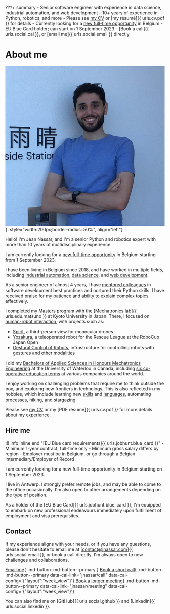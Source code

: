???+ summary
    - Senior software engineer with experience in data science, industrial automation, and web development
    - 10+ years of experience in Python, robotics, and more
    - Please see [my CV](cv.md) or [my résumé]{{ urls.cv.pdf }} for details
    - Currently looking for a [new full-time opportunity](#hire-me) in Belgium
    - EU Blue Card holder; can start on 1 September 2023
    - [Book a call]{{ urls.social.cal }}, or [email me]{{ urls.social.email }} directly

# About me

![Jean Nassar (Obligatory photo)](/assets/images/jean.png){: style="width:200px;border-radius: 50%", align="left"}

Hello! I'm Jean Nassar, and I'm a senior Python and robotics expert with more than 10 years of multidisciplinary experience.

I am currently looking for a [new full-time opportunity](#hire-me) in Belgium starting from 1 September 2023.

I have been living in Belgium since 2018, and have worked in multiple fields,
including [industrial automation](cv/work.md#industrial-automation-engineer-kapernikov),
[data science](cv/work.md#senior-python-developer-yieldsio), and [web development](cv/work.md#senior-software-engineer-adimian).

As a senior engineer of almost 4 years,
I have [mentored colleagues](cv/mentoring.md) in software development best practices and nurtured their Python skills.
I have received praise for my patience and ability to explain complex topics effectively.

I completed my [Masters program](cv/education/kyoto.md) with the
[Mechatronics lab]{{ urls.edu.matsuno }} at Kyoto University in Japan.
There, I focused on [human-robot interaction](cv/projects.md),
with projects such as:

- [Spirit](cv/projects/spirit.md), a third-person view for monocular drones
- [Yozakura](cv/projects/yozakura.md), a teleoperated robot for the Rescue League at the RoboCup Japan Open
- [Gestural Control of Robots](cv/projects/myo.md), infrastructure for controlling robots with gestures and other modalities


I did my [Bachelors of Applied Sciences in Honours Mechatronics Engineering](cv/education/waterloo.md)
at the University of Waterloo in Canada, including [six co-operative education terms](cv/work/coop.md) at various companies around the world.

I enjoy working on challenging problems that require me to think outside the box, and exploring new frontiers in technology.
This is also reflected in my hobbies, which include
learning new [skills](cv/skills.md) and [languages](cv/skills.md#languages), automating processes, hiking, and stargazing.

Please see [my CV](cv.md) or my [PDF résumé]{{ urls.cv.pdf }} for more details about my experience.

## Hire me
!!! info inline end "[EU Blue card requirements]{{ urls.jobhunt.blue_card }}"
    - Minimum 1-year contract, full-time only
    - Minimum gross salary differs by region
    - Employer must be in Belgium, or go through a Belgian intermediary/Employer of Record

I am currently looking for a new full-time opportunity in Belgium starting on 1 September 2023.

I live in Antwerp.
I strongly prefer remote jobs, and may be able to come to the office occasionally.
I'm also open to other arrangements depending on the type of position.

As a holder of the [EU Blue Card]{{ urls.jobhunt.blue_card }}, I'm equipped to embark on new professional endeavours
immediately upon fulfillment of employment and visa prerequisites.

## Contact
If my experience aligns with your needs, or if you have any questions,
please don't hesitate to email me at [contact@jnassar.com]{{ urls.social.email }}, or book a call directly.
I'm always open to new challenges and collaborations.

[Email me](mailto:contact@jnassar.com){ .md-button .md-button--primary }
[Book a short call](#){ .md-button .md-button--primary data-cal-link="jnassar/call" data-cal-config='{"layout":"week_view"\}'}
[Book a longer meeting](#){ .md-button .md-button--primary data-cal-link="jnassar/meeting" data-cal-config='{"layout":"week_view"\}'}

You can also find me on [GitHub]{{ urls.social.github }} and [LinkedIn]{{ urls.social.linkedin }}.
